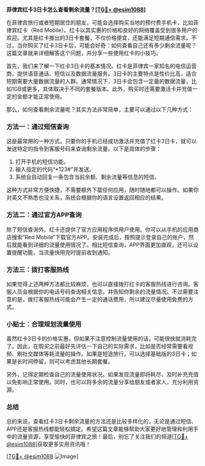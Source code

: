 **菲律宾红卡3日卡怎么查看剩余流量？[[TG💪+ @esim1088](https://t.me/s/esim1088)]**

在菲律宾旅行或者短期居住的朋友，可能会选择购买当地的预付费手机卡，比如菲律宾红卡（Red Mobile）。红卡以其实惠的价格和良好的网络覆盖受到很多用户的欢迎。尤其是红卡推出的3日卡套餐，不仅价格便宜，还能满足短期通信需求。不过，当你购买了红卡3日卡后，可能会好奇：如何查看自己还有多少剩余流量呢？这篇文章就来详细解答这个问题，并分享一些使用红卡的小技巧。

首先，我们来了解一下红卡3日卡的基本情况。红卡是菲律宾一家知名的电信运营商，提供语音通话、短信以及数据流量服务。3日卡的主要特点是性价比高，适合短期需要大量数据流量的人群。通常情况下，3日卡会包含一定量的数据流量，比如1GB或更多，具体取决于不同的套餐版本。此外，购买时还需要激活卡并充值一定的金额才能正常使用。

那么，如何查看剩余流量呢？其实方法非常简单，主要可以通过以下几种方式：

### 方法一：通过短信查询

这是最常用的一种方式。只要你的手机已经成功激活并充值了红卡3日卡，就可以发送特定的指令到客服号码来查询剩余流量。以下是具体的步骤：

1. 打开手机的短信功能。
2. 输入指定的代码“*123#”并发送。
3. 系统会自动回复一条包含当前余额、剩余流量等信息的短信。

这种方式非常方便快捷，不需要额外下载任何应用，随时随地都可以操作。如果你对英文不熟悉也没关系，系统会根据你的语言设置返回相应的结果。

### 方法二：通过官方APP查询

除了短信查询外，红卡还提供了官方应用程序供用户使用。你可以从手机的应用商店搜索“Red Mobile”下载官方APP。安装完成后，按照提示登录自己的账户，然后就能看到详细的流量使用情况了。相比短信查询，APP界面更加直观，还可以设置提醒功能，当流量快用完时提前收到通知。

### 方法三：拨打客服热线

如果觉得上述两种方法都比较麻烦，也可以直接拨打红卡的客服热线进行咨询。客服人员会根据你的电话号码查询相关信息，并告知你剩余的流量情况。不过需要注意的是，拨打客服热线可能会产生一定的通话费用，所以建议尽量使用免费的方式。

### 小贴士：合理规划流量使用

虽然红卡3日卡的价格实惠，但如果不注意控制流量使用的话，可能很快就消耗完了。因此，在购买之前最好先评估一下自己的实际需求，比如是否经常需要看视频、刷社交媒体等耗流量的操作。如果是短途旅行，可以选择基础版的3日卡；如果是长时间停留，则可以考虑其他长期套餐。

另外，记得定期检查自己的流量使用状况。如果发现流量即将耗尽，及时补充充值以免影响正常使用。同时，也可以将多余的流量分享给朋友或者家人，充分利用资源。

### 总结

总的来说，查看红卡3日卡剩余流量的方法还是比较多样化的，无论是通过短信、APP还是客服热线都能轻松搞定。希望这篇文章能够帮助大家更好地管理和利用手中的流量资源，享受愉快的菲律宾之旅！最后，别忘了关注我们的频道[[TG💪+ @esim1088](https://t.me/s/esim1088)]获取更多实用资讯哦！

[[TG💪+ @esim1088](https://t.me/s/esim1088) ![Image](https://i.postimg.cc/4NQfJmqS/Snipaste-2025-05-13-00-14-12.png)]